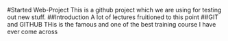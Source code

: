 #Started Web-Project
This is a github project which we are using for testing out new stuff.
##Introduction
A lot of lectures fruitioned to this point
##GIT and GITHUB
THis is the famous and one of the best training course I have ever come across